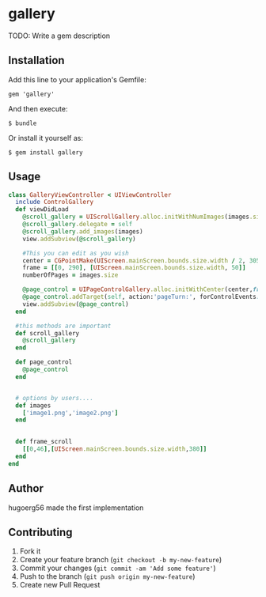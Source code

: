 # gallery

TODO: Write a gem description

## Installation

Add this line to your application's Gemfile:

    gem 'gallery'

And then execute:

    $ bundle

Or install it yourself as:

    $ gem install gallery

## Usage

```ruby
class GalleryViewController < UIViewController
  include ControlGallery
  def viewDidLoad
    @scroll_gallery = UIScrollGallery.alloc.initWithNumImages(images.size,frame: frame_scroll)
    @scroll_gallery.delegate = self
    @scroll_gallery.add_images(images)
    view.addSubview(@scroll_gallery)

    #This you can edit as you wish
    center = CGPointMake(UIScreen.mainScreen.bounds.size.width / 2, 305)
    frame = [[0, 290], [UIScreen.mainScreen.bounds.size.width, 50]]
    numberOfPages = images.size

    @page_control = UIPageControlGallery.alloc.initWithCenter(center,frame: frame,numberOfPages: numberOfPages)
    @page_control.addTarget(self, action:'pageTurn:', forControlEvents:UIControlEventValueChanged)
    view.addSubview(@page_control)
  end

  #this methods are important
  def scroll_gallery
    @scroll_gallery
  end

  def page_control
    @page_control
  end


  # options by users....
  def images
    ['image1.png','image2.png']
  end 
  

  def frame_scroll
    [[0,46],[UIScreen.mainScreen.bounds.size.width,380]]
  end
end
```

## Author
  hugoerg56 made the first implementation
 
## Contributing

1. Fork it
2. Create your feature branch (`git checkout -b my-new-feature`)
3. Commit your changes (`git commit -am 'Add some feature'`)
4. Push to the branch (`git push origin my-new-feature`)
5. Create new Pull Request
